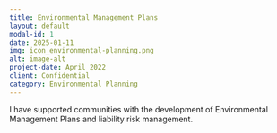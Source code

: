 ```yaml
---
title: Environmental Management Plans
layout: default
modal-id: 1
date: 2025-01-11
img: icon_environmental-planning.png
alt: image-alt
project-date: April 2022
client: Confidential
category: Environmental Planning
---
```

I have supported communities with the development of Environmental Management Plans and liability risk management.